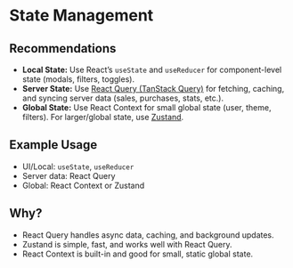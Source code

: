 # State Management

## Recommendations

- **Local State:** Use React’s `useState` and `useReducer` for component-level state (modals, filters, toggles).
- **Server State:** Use [React Query (TanStack Query)](https://tanstack.com/query/latest) for fetching, caching, and syncing server data (sales, purchases, stats, etc.).
- **Global State:** Use React Context for small global state (user, theme, filters). For larger/global state, use [Zustand](https://zustand-demo.pmnd.rs/).

## Example Usage

- UI/Local: `useState`, `useReducer`
- Server data: React Query
- Global: React Context or Zustand

## Why?

- React Query handles async data, caching, and background updates.
- Zustand is simple, fast, and works well with React Query.
- React Context is built-in and good for small, static global state.
